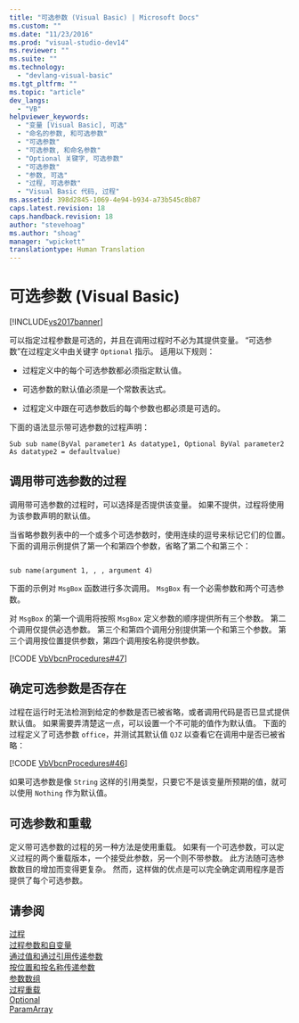 ```yaml
---
title: "可选参数 (Visual Basic) | Microsoft Docs"
ms.custom: ""
ms.date: "11/23/2016"
ms.prod: "visual-studio-dev14"
ms.reviewer: ""
ms.suite: ""
ms.technology: 
  - "devlang-visual-basic"
ms.tgt_pltfrm: ""
ms.topic: "article"
dev_langs: 
  - "VB"
helpviewer_keywords: 
  - "变量 [Visual Basic], 可选"
  - "命名的参数, 和可选参数"
  - "可选参数"
  - "可选参数, 和命名参数"
  - "Optional 关键字, 可选参数"
  - "可选参数"
  - "参数, 可选"
  - "过程, 可选参数"
  - "Visual Basic 代码, 过程"
ms.assetid: 398d2845-1069-4e94-b934-a73b545c8b87
caps.latest.revision: 18
caps.handback.revision: 18
author: "stevehoag"
ms.author: "shoag"
manager: "wpickett"
translationtype: Human Translation
---
```

# 可选参数 (Visual Basic)
[!INCLUDE[vs2017banner](../../../../csharp/includes/vs2017banner.md)]

可以指定过程参数是可选的，并且在调用过程时不必为其提供变量。  “可选参数”在过程定义中由关键字 `Optional` 指示。  适用以下规则：  
  
-   过程定义中的每个可选参数都必须指定默认值。  
  
-   可选参数的默认值必须是一个常数表达式。  
  
-   过程定义中跟在可选参数后的每个参数也都必须是可选的。  
  
 下面的语法显示带可选参数的过程声明：  
  
```  
Sub sub name(ByVal parameter1 As datatype1, Optional ByVal parameter2 As datatype2 = defaultvalue)  
```  
  
## 调用带可选参数的过程  
 调用带可选参数的过程时，可以选择是否提供该变量。  如果不提供，过程将使用为该参数声明的默认值。  
  
 当省略参数列表中的一个或多个可选参数时，使用连续的逗号来标记它们的位置。  下面的调用示例提供了第一个和第四个参数，省略了第二个和第三个：  
  
```  
  
sub name(argument 1, , , argument 4)  
```  
  
 下面的示例对 `MsgBox` 函数进行多次调用。  `MsgBox` 有一个必需参数和两个可选参数。  
  
 对 `MsgBox` 的第一个调用将按照 `MsgBox` 定义参数的顺序提供所有三个参数。  第二个调用仅提供必选参数。  第三个和第四个调用分别提供第一个和第三个参数。  第三个调用按位置提供参数，第四个调用按名称提供参数。  
  
 [!CODE [VbVbcnProcedures#47](../CodeSnippet/VS_Snippets_VBCSharp/VbVbcnProcedures#47)]  
  
## 确定可选参数是否存在  
 过程在运行时无法检测到给定的参数是否已被省略，或者调用代码是否已显式提供默认值。  如果需要弄清楚这一点，可以设置一个不可能的值作为默认值。  下面的过程定义了可选参数  `office`，并测试其默认值  `QJZ` 以查看它在调用中是否已被省略：  
  
 [!CODE [VbVbcnProcedures#46](../CodeSnippet/VS_Snippets_VBCSharp/VbVbcnProcedures#46)]  
  
 如果可选参数是像 `String` 这样的引用类型，只要它不是该变量所预期的值，就可以使用 `Nothing` 作为默认值。  
  
## 可选参数和重载  
 定义带可选参数的过程的另一种方法是使用重载。  如果有一个可选参数，可以定义过程的两个重载版本，一个接受此参数，另一个则不带参数。  此方法随可选参数数目的增加而变得更复杂。  然而，这样做的优点是可以完全确定调用程序是否提供了每个可选参数。  
  
## 请参阅  
 [过程](../../../../visual-basic/programming-guide/language-features/procedures/index.md)   
 [过程参数和自变量](../../../../visual-basic/programming-guide/language-features/procedures/procedure-parameters-and-arguments.md)   
 [通过值和通过引用传递参数](../../../../visual-basic/programming-guide/language-features/procedures/passing-arguments-by-value-and-by-reference.md)   
 [按位置和按名称传递参数](../../../../visual-basic/programming-guide/language-features/procedures/passing-arguments-by-position-and-by-name.md)   
 [参数数组](../../../../visual-basic/programming-guide/language-features/procedures/parameter-arrays.md)   
 [过程重载](../../../../visual-basic/programming-guide/language-features/procedures/procedure-overloading.md)   
 [Optional](../../../../visual-basic/language-reference/modifiers/optional.md)   
 [ParamArray](../../../../visual-basic/language-reference/modifiers/paramarray.md)